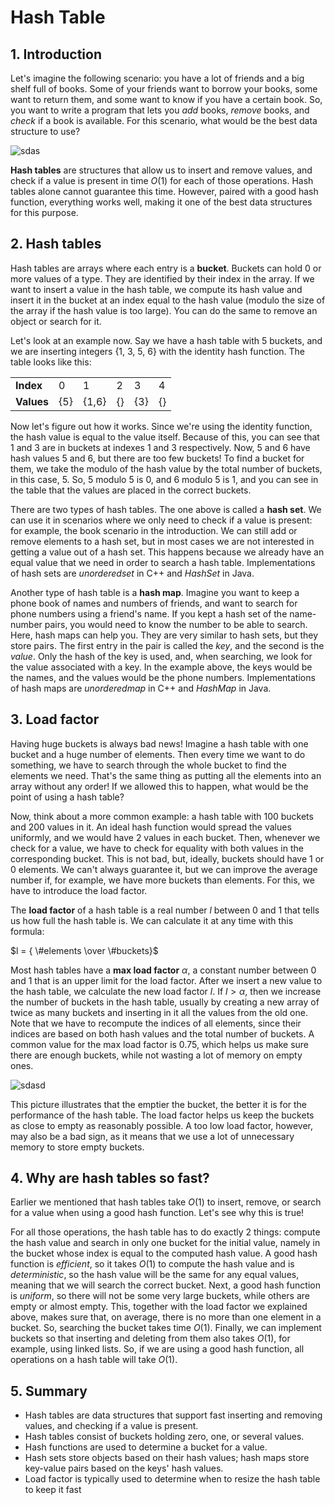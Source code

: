 # Hash Table

## 1. Introduction

Let's imagine the following scenario: you have a lot of friends and a big shelf full of books. Some of your friends want to borrow your books, some want to return them, and some want to know if you have a certain book. So, you want to write a program that lets you *add* books, *remove* books, and *check* if a book is available. For this scenario, what would be the best data structure to use?

![sdas](https://ucarecdn.com/fd8d7a68-7887-49c3-9623-f2d3f02f65f3/)

**Hash tables** are structures that allow us to insert and remove values, and check if a value is present in time $O(1)$ for each of those operations. Hash tables alone cannot guarantee this time. However, paired with a good hash function, everything works well, making it one of the best data structures for this purpose.

## 2. Hash tables

Hash tables are arrays where each entry is a **bucket**. Buckets can hold 0 or more values of a type. They are identified by their index in the array. If we want to insert a value in the hash table, we compute its hash value and insert it in the bucket at an index equal to the hash value (modulo the size of the array if the hash value is too large). You can do the same to remove an object or search for it.

Let's look at an example now. Say we have a hash table with 5 buckets, and we are inserting integers {1, 3, 5, 6} with the identity hash function. The table looks like this:

| || | | | |
| --------- | -- | -- | -- | -- | -- |
| **Index** | 0 | 1 | 2 | 3 | 4 |
| **Values** | {5} | {1,6} | {} | {3} | {} |

Now let's figure out how it works. Since we're using the identity function, the hash value is equal to the value itself. Because of this, you can see that 1 and 3 are in buckets at indexes 1 and 3 respectively. Now, 5 and 6 have hash values 5 and 6, but there are too few buckets! To find a bucket for them, we take the modulo of the hash value by the total number of buckets, in this case, 5. So, 5 modulo 5 is 0, and 6 modulo 5 is 1, and you can see in the table that the values are placed in the correct buckets.

There are two types of hash tables. The one above is called a **hash set**. We can use it in scenarios where we only need to check if a value is present: for example, the book scenario in the introduction. We can still add or remove elements to a hash set, but in most cases we are not interested in getting a value out of a hash set. This happens because we already have an equal value that we need in order to search a hash table. Implementations of hash sets are *unorderedset* in C++ and *HashSet* in Java.

Another type of hash table is a **hash map**. Imagine you want to keep a phone book of names and numbers of friends, and want to search for phone numbers using a friend's name. If you kept a hash set of the name-number pairs, you would need to know the number to be able to search. Here, hash maps can help you. They are very similar to hash sets, but they store pairs. The first entry in the pair is called the *key*, and the second is the *value*. Only the hash of the key is used, and, when searching, we look for the value associated with a key. In the example above, the keys would be the names, and the values would be the phone numbers. Implementations of hash maps are *unorderedmap* in C++ and *HashMap* in Java.

## 3. Load factor

Having huge buckets is always bad news! Imagine a hash table with one bucket and a huge number of elements. Then every time we want to do something, we have to search through the whole bucket to find the elements we need. That's the same thing as putting all the elements into an array without any order! If we allowed this to happen, what would be the point of using a hash table?

Now, think about a more common example: a hash table with 100 buckets and 200 values in it. An ideal hash function would spread the values uniformly, and we would have 2 values in each bucket. Then, whenever we check for a value, we have to check for equality with both values in the corresponding bucket. This is not bad, but, ideally, buckets should have 1 or 0 elements. We can't always guarantee it, but we can improve the average number if, for example, we have more buckets than elements. For this, we have to introduce the load factor.

The **load factor** of a hash table is a real number $l$ between 0 and 1 that tells us how full the hash table is. We can calculate it at any time with this formula:

$l = { \#elements \over \#buckets}$

Most hash tables have a **max load factor** $\alpha$, a constant number between 0 and 1 that is an upper limit for the load factor. After we insert a new value to the hash table, we calculate the new load factor $l$. If $l > \alpha$, then we increase the number of buckets in the hash table, usually by creating a new array of twice as many buckets and inserting in it all the values from the old one. Note that we have to recompute the indices of all elements, since their indices are based on both hash values and the total number of buckets. A common value for the max load factor is 0.75, which helps us make sure there are enough buckets, while not wasting a lot of memory on empty ones.

![sdasd](https://ucarecdn.com/42312e1a-40bd-4003-8247-33880e22f31a/)

This picture illustrates that the emptier the bucket, the better it is for the performance of the hash table. The load factor helps us keep the buckets as close to empty as reasonably possible. A too low load factor, however, may also be a bad sign, as it means that we use a lot of unnecessary memory to store empty buckets.

## 4. Why are hash tables so fast?

Earlier we mentioned that hash tables take $O(1)$ to insert, remove, or search for a value when using a good hash function. Let's see why this is true!

For all those operations, the hash table has to do exactly 2 things: compute the hash value and search in only one bucket for the initial value, namely in the bucket whose index is equal to the computed hash value. A good hash function is *efficient*, so it takes $O(1)$ to compute the hash value and is *deterministic*, so the hash value will be the same for any equal values, meaning that we will search the correct bucket. Next, a good hash function is *uniform*, so there will not be some very large buckets, while others are empty or almost empty. This, together with the load factor we explained above, makes sure that, on average, there is no more than one element in a bucket. So, searching the bucket takes time $O(1)$. Finally, we can implement buckets so that inserting and deleting from them also takes $O(1)$, for example, using linked lists. So, if we are using a good hash function, all operations on a hash table will take $O(1)$.

## 5. Summary

- Hash tables are data structures that support fast inserting and removing values, and checking if a value is present.
- Hash tables consist of buckets holding zero, one, or several values.
- Hash functions are used to determine a bucket for a value.
- Hash sets store objects based on their hash values; hash maps store key-value pairs based on the keys' hash values.
- Load factor is typically used to determine when to resize the hash table to keep it fast
